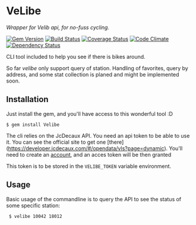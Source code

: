 VeLibe
======

*Wrapper for Velib api, for no-fuss cycling.*

[![Gem Version](https://badge.fury.io/rb/velibe.svg)](http://badge.fury.io/rb/velibe)
[![Build Status](https://travis-ci.org/AdrieanKhisbe/velibe.svg)](https://travis-ci.org/AdrieanKhisbe/velibe)
[![Coverage Status](https://coveralls.io/repos/AdrieanKhisbe/velibe/badge.svg?branch=master&service=github)](https://coveralls.io/github/AdrieanKhisbe/velibe?branch=master)
[![Code Climate](https://codeclimate.com/github/AdrieanKhisbe/velibe/badges/gpa.svg)](https://codeclimate.com/github/AdrieanKhisbe/velibe)
[![Dependency Status](https://gemnasium.com/AdrieanKhisbe/velibe.svg)](https://gemnasium.com/AdrieanKhisbe/velibe)

CLI tool included to help you see if there is bikes around.

So far *velibe* only support query of station. Handling of favorites, query by
address, and some stat collection is planed and might be implemented soon.

## Installation

Just install the gem, and you'll have access to this wonderful tool :D
     
    $ gem install Velibe

The cli relies on the JcDecaux API. You need an api token to be able to use it.
You can see the official site to get one [there]
(https://developer.jcdecaux.com/#/opendata/vls?page=dynamic).
You'll need to create an [account](https://developer.jcdecaux.com/#/account),
and an acces token will be then granted

This token is to be stored in the `VELIBE_TOKEN` variable environment.

## Usage

Basic usage of the commandline is to query the API to see
the status of some specific station:

     $ velibe 10042 18012

 


